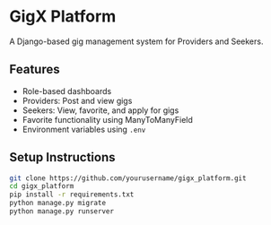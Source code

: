 # GigX Platform 

A Django-based gig management system for Providers and Seekers.

## Features
- Role-based dashboards
- Providers: Post and view gigs
- Seekers: View, favorite, and apply for gigs
- Favorite functionality using ManyToManyField
- Environment variables using `.env`

## Setup Instructions
```bash
git clone https://github.com/yourusername/gigx_platform.git
cd gigx_platform
pip install -r requirements.txt
python manage.py migrate
python manage.py runserver
